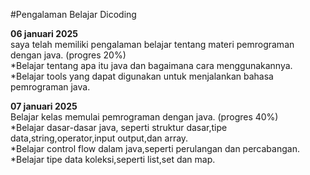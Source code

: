 #Pengalaman Belajar Dicoding <br>

 **06 januari 2025**<br>
saya telah memiliki pengalaman belajar tentang materi pemrograman dengan java. (progres 20%)<br>
*Belajar tentang apa itu java dan bagaimana cara menggunakannya.<br>
*Belajar tools yang dapat digunakan untuk menjalankan bahasa pemrograman java.<br>

**07 januari 2025**<br>
Belajar kelas memulai pemrograman dengan java. (progres 40%)<br>
*Belajar dasar-dasar java, seperti struktur dasar,tipe data,string,operator,input output,dan array.<br>
*Belajar control flow dalam java,seperti perulangan dan percabangan.<br>
*Belajar tipe data koleksi,seperti list,set dan map.<br>
